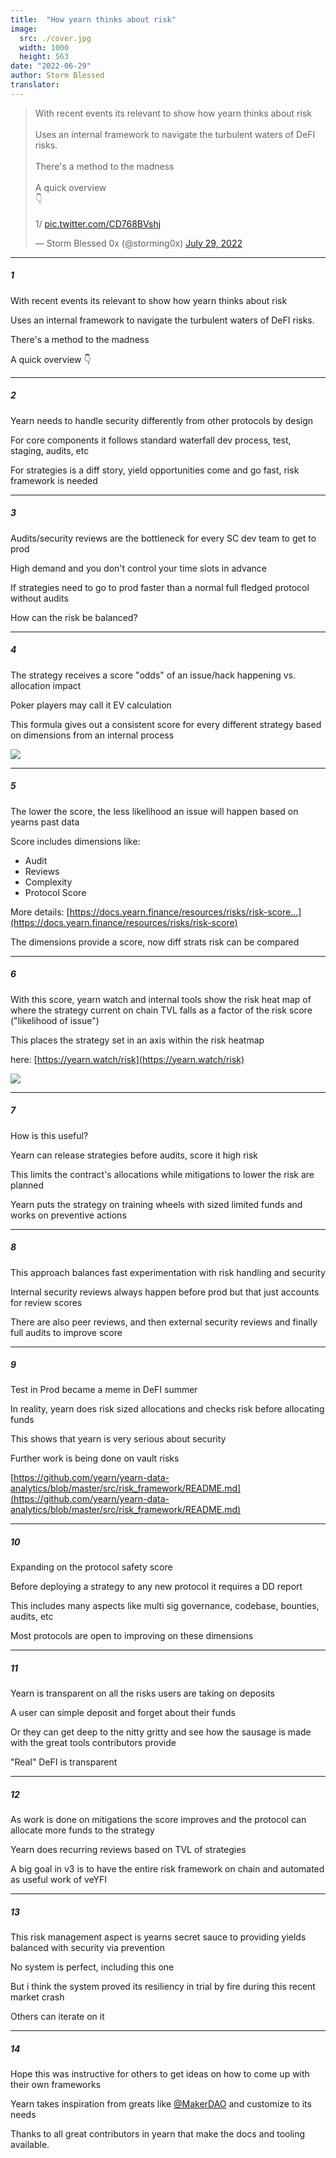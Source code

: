 ```yaml
---
title:  "How yearn thinks about risk"
image:
  src: ./cover.jpg
  width: 1000
  height: 563
date: "2022-06-29"
author: Storm Blessed
translator: 
---
```


<blockquote class="twitter-tweet"><p lang="en" dir="ltr">With recent events its relevant to show how yearn thinks about risk<br><br>Uses an internal framework to navigate the turbulent waters of DeFI risks.<br><br>There&#39;s a method to the madness<br><br>A quick overview <br>👇<br><br>1/ <a href="https://t.co/CD768BVshj">pic.twitter.com/CD768BVshj</a></p>&mdash; Storm Blessed 0x (@storming0x) <a href="https://twitter.com/storming0x/status/1553092343619850240?ref_src=twsrc%5Etfw">July 29, 2022</a></blockquote> <script async src="https://platform.twitter.com/widgets.js" charset="utf-8"></script> 

---

##### 1

With recent events its relevant to show how yearn thinks about risk

Uses an internal framework to navigate the turbulent waters of DeFI risks.

There's a method to the madness

A quick overview 👇

---

##### 2

Yearn needs to handle security differently from other protocols by design

For core components it follows standard waterfall dev process, test, staging, audits, etc

For strategies is a diff story, yield opportunities come and go fast, risk framework is needed

---

##### 3

Audits/security reviews are the bottleneck for every SC dev team to get to prod

High demand and you don't control your time slots in advance

If strategies need to go to prod faster than a normal full fledged protocol without audits

How can the risk be balanced?

---

##### 4

The strategy receives a score "odds" of an issue/hack happening vs. allocation impact

Poker players may call it EV calculation

This formula gives out a consistent score for every different strategy based on dimensions from an internal process

![](./image1.jpg?w=900&h=312)

---

##### 5

The lower the score, the less likelihood an issue will happen based on yearns past data

Score includes dimensions like:

- Audit
- Reviews
- Complexity
- Protocol Score

More details: [https://docs.yearn.finance/resources/risks/risk-score…](https://docs.yearn.finance/resources/risks/risk-score)

The dimensions provide a score, now diff strats risk can be compared

---

##### 6

With this score, yearn watch and internal tools show the risk heat map of where the strategy current on chain TVL falls as a factor of the risk score ("likelihood of issue") 

This places the strategy set in an axis within the risk heatmap

here: [https://yearn.watch/risk](https://yearn.watch/risk)

![](./image2.jpg?w=680&h=534)

---

##### 7

How is this useful? 

Yearn can release strategies before audits, score it high risk

This limits the contract's allocations while mitigations to  lower the risk are planned

Yearn puts the strategy on training wheels with sized limited funds and works on preventive actions

---

##### 8

This approach balances fast experimentation with risk handling and security

Internal security reviews always happen before prod but that just accounts for review scores

There are also peer reviews, and then external security reviews and finally full audits to improve score

---

##### 9

Test in Prod became a meme in DeFI summer

In reality, yearn does risk sized allocations and checks risk before allocating funds

This shows that yearn is very serious about security

Further work is being done on vault risks

[https://github.com/yearn/yearn-data-analytics/blob/master/src/risk_framework/README.md](https://github.com/yearn/yearn-data-analytics/blob/master/src/risk_framework/README.md)

---

##### 10

Expanding on the protocol safety score

Before deploying a strategy to any new protocol it requires a DD report

This includes many aspects like multi sig governance, codebase, bounties, audits, etc

Most protocols are open to improving on these dimensions

---

##### 11

Yearn is transparent on all the risks users are taking on deposits

A user can simple deposit and forget about their funds

Or they can get deep to the nitty gritty and see how the sausage is made with the great tools contributors provide

"Real" DeFI is transparent

---

##### 12

As work is done on mitigations the score improves and the protocol can allocate more funds to the strategy

Yearn does recurring reviews based on TVL of strategies

A big goal in v3 is to have the entire risk framework on chain and automated as useful work of veYFI

---

##### 13

This risk management aspect is yearns secret sauce to providing yields balanced with security via prevention

No system is perfect, including this one

But i think the system proved  its resiliency in trial by fire during this recent market crash

Others can iterate on it

---

##### 14
Hope this was instructive for others to get ideas on how to come up with their own frameworks

Yearn takes inspiration from greats like [@MakerDAO](https://twitter.com/MakerDAO) and customize to its needs

Thanks to all great contributors in yearn that make the docs and tooling available.
